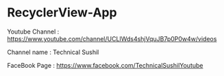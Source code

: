 # RecyclerView-App
Youtube Channel : https://www.youtube.com/channel/UCLIWds4shjVquJB7p0P0w4w/videos

Channel name : Technical Sushil 

FaceBook Page : https://www.facebook.com/TechnicalSushilYoutube

